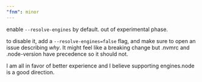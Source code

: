 ```yaml
---
"fnm": minor
---
```


enable `--resolve-engines` by default. out of experimental phase.

to disable it, add a `--resolve-engines=false` flag, and make sure to open an issue describing _why_.
It might feel like a breaking change but .nvmrc and .node-version have precedence so it should not.

I am all in favor of better experience and I believe supporting engines.node is a good direction.
